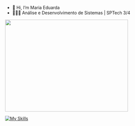 - 👋 Hi, I’m Maria Eduarda
- 👩🏻‍💻 Análise e Desenvolvimento de Sistemas | SPTech 3/4

<div>
  <img height="300" width="400em" src="https://github-readme-stats.vercel.app/api?username=eduardaguardiao&show_icons=true&theme=jolly&include_all_commits=true&count_private=true"/>  
</div> 

[![My Skills](https://skillicons.dev/icons?i=html,css,js,java,mysql,react)](https://skillicons.dev)
